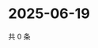 # 2025-06-19

共 0 条

<!-- BEGIN ZHIHUVIDEO -->
<!-- 最后更新时间 Thu Jun 19 2025 21:26:22 GMT+0800 (China Standard Time) -->

<!-- END ZHIHUVIDEO -->

